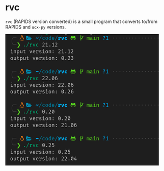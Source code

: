 # rvc

`rvc` (RAPIDS version converted) is a small program that converts to/from RAPIDS and `ucx-py` versions.

![screenshot.png](screenshot.png)
